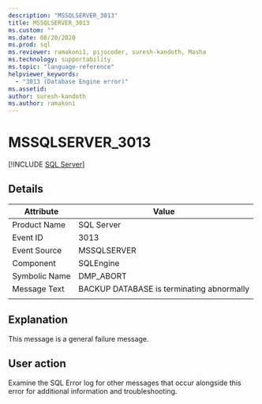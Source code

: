 ```yaml
---
description: "MSSQLSERVER_3013"
title: MSSQLSERVER_3013
ms.custom: ""
ms.date: 08/20/2020
ms.prod: sql
ms.reviewer: ramakoni1, pijocoder, suresh-kandoth, Masha
ms.technology: supportability
ms.topic: "language-reference"
helpviewer_keywords: 
  - "3013 (Database Engine error)"
ms.assetid: 
author: suresh-kandoth
ms.author: ramakoni
---
```

# MSSQLSERVER_3013
 [!INCLUDE [SQL Server](../../includes/applies-to-version/sqlserver.md)]

## Details

|Attribute|Value|
|---|---|
|Product Name|SQL Server|
|Event ID|3013|
|Event Source|MSSQLSERVER|
|Component|SQLEngine|
|Symbolic Name|DMP_ABORT|
|Message Text|BACKUP DATABASE is terminating abnormally|
||

## Explanation

This message is a general failure message.

## User action

Examine the SQL Error log for other messages that occur alongside this error for additional information and troubleshooting.
